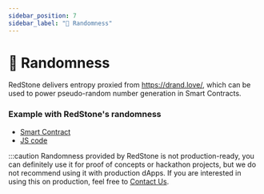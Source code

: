 ```yaml
---
sidebar_position: 7
sidebar_label: "🎲 Randomness"
---
```


# 🎲 Randomness

RedStone delivers entropy proxied from https://drand.love/, which can be used to power pseudo-random number generation in Smart Contracts.

### Example with RedStone's randomness

- [Smart Contract](https://github.com/redstone-finance/redstone-evm-connector-examples/blob/main/contracts/example-pseudo-random.sol)
- [JS code](https://github.com/redstone-finance/redstone-evm-connector-examples/blob/main/test/example-pseudo-random.test.js)

:::caution
Randomness provided by RedStone is not production-ready, you can definitely use it for proof of concepts or hackathon projects, but we do not recommend using it with production dApps. If you are interested in using this on production, feel free to [Contact Us](http://redstone.finance/discord).

